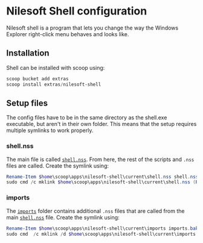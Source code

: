 # Nilesoft Shell configuration

Nilesoft shell is a program that lets you change the way the Windows Explorer right-click menu behaves and looks like.

## Installation

Shell can be installed with scoop using:
```powershell
scoop bucket add extras
scoop install extras/nilesoft-shell
```

## Setup files

The config files have to be in the same directory as the shell.exe executable, but aren't in their own folder. This means that the setup requires multiple symlinks to work properly.

### shell.nss

The main file is called [`shell.nss`](./shell.nss). From here, the rest of the scripts and `.nss` files are called.
Create the symlink using:
```powershell
Rename-Item $home\scoop\apps\nilesoft-shell\current\shell.nss shell.nss.bak
sudo cmd /c mklink $home\scoop\apps\nilesoft-shell\current\shell.nss (Resolve-Path .\shell.nss).Path
```

### imports

The [`imports`](./imports) folder contains additional `.nss` files that are called from the main [`shell.nss`](./shell.nss) file.
Create the symlink using:
```powershell
Rename-Item $home\scoop\apps\nilesoft-shell\current\imports imports.bak
sudo cmd  /c mklink /d $home\scoop\apps\nilesoft-shell\current\imports .\imports
```
